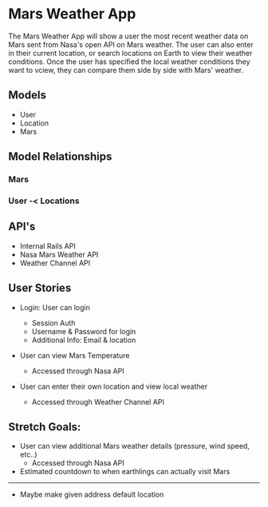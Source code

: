 # Mars Weather App

The Mars Weather App will show a user the most recent weather data on Mars sent from Nasa's open API on Mars weather. The user can also enter in their current location, or search locations on Earth to view their weather conditions. Once the user has specified the local weather conditions they want to vciew, they can compare them side by side with Mars' weather.

## Models
* User
* Location
* Mars

## Model Relationships
### Mars
### User -< Locations

## API's
* Internal Rails API
* Nasa Mars Weather API
* Weather Channel API

## User Stories
* Login: User can login
    * Session Auth
    * Username & Password for login
    * Additional Info: Email & location

* User can view Mars Temperature
    * Accessed through Nasa API

* User can enter their own location and view local weather
    * Accessed through Weather Channel API

## Stretch Goals:
* User can view additional Mars weather details (pressure, wind speed, etc..)
    * Accessed through Nasa API
* Estimated countdown to when earthlings can actually visit Mars




----------------------------------------------

* Maybe make given address default location